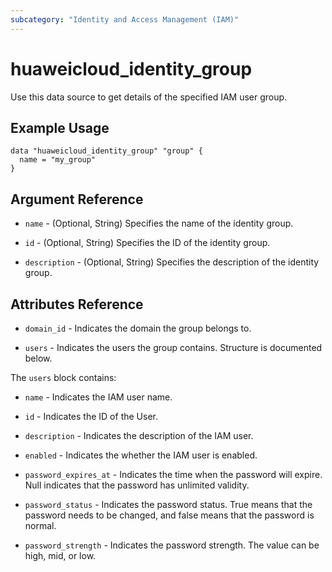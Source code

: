 ```yaml
---
subcategory: "Identity and Access Management (IAM)"
---
```


# huaweicloud_identity_group

Use this data source to get details of the specified IAM user group.

## Example Usage

```hcl
data "huaweicloud_identity_group" "group" {
  name = "my_group"
}
```

## Argument Reference

* `name` - (Optional, String) Specifies the name of the identity group.

* `id` - (Optional, String) Specifies the ID of the identity group.

* `description` - (Optional, String) Specifies the description of the identity group.

## Attributes Reference

* `domain_id` - Indicates the domain the group belongs to.

* `users` - Indicates the users the group contains. Structure is documented below.

The `users` block contains:

* `name` - Indicates the IAM user name.

* `id` - Indicates the ID of the User.

* `description` - Indicates the description of the IAM user.

* `enabled` - Indicates the whether the IAM user is enabled.

* `password_expires_at` - Indicates the time when the password will expire.
  Null indicates that the password has unlimited validity.

* `password_status` - Indicates the password status. True means that the password needs to be changed,
  and false means that the password is normal.

* `password_strength` - Indicates the password strength. The value can be high, mid, or low.

